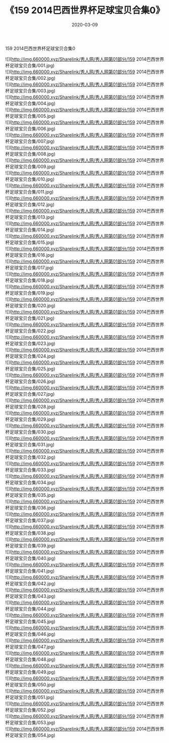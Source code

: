 ﻿---
layout: post
title:  《159 2014巴西世界杯足球宝贝合集0》
date:   2020-03-09
img: http://img.660000.xyz/Sharelink/秀人网/秀人网第01部分/159 2014巴西世界杯足球宝贝合集0/000.jpg
categories: [美女, 清纯, 唯美]
---

159 2014巴西世界杯足球宝贝合集0

  ![](http://img.660000.xyz/Sharelink/秀人网/秀人网第01部分/159 2014巴西世界杯足球宝贝合集/001.jpg) <br> ![](http://img.660000.xyz/Sharelink/秀人网/秀人网第01部分/159 2014巴西世界杯足球宝贝合集/002.jpg) <br> ![](http://img.660000.xyz/Sharelink/秀人网/秀人网第01部分/159 2014巴西世界杯足球宝贝合集/003.jpg) <br> ![](http://img.660000.xyz/Sharelink/秀人网/秀人网第01部分/159 2014巴西世界杯足球宝贝合集/004.jpg) <br> ![](http://img.660000.xyz/Sharelink/秀人网/秀人网第01部分/159 2014巴西世界杯足球宝贝合集/005.jpg) <br> ![](http://img.660000.xyz/Sharelink/秀人网/秀人网第01部分/159 2014巴西世界杯足球宝贝合集/006.jpg) <br> ![](http://img.660000.xyz/Sharelink/秀人网/秀人网第01部分/159 2014巴西世界杯足球宝贝合集/007.jpg) <br> ![](http://img.660000.xyz/Sharelink/秀人网/秀人网第01部分/159 2014巴西世界杯足球宝贝合集/008.jpg) <br> ![](http://img.660000.xyz/Sharelink/秀人网/秀人网第01部分/159 2014巴西世界杯足球宝贝合集/009.jpg) <br> ![](http://img.660000.xyz/Sharelink/秀人网/秀人网第01部分/159 2014巴西世界杯足球宝贝合集/010.jpg) <br> ![](http://img.660000.xyz/Sharelink/秀人网/秀人网第01部分/159 2014巴西世界杯足球宝贝合集/011.jpg) <br> ![](http://img.660000.xyz/Sharelink/秀人网/秀人网第01部分/159 2014巴西世界杯足球宝贝合集/012.jpg) <br> ![](http://img.660000.xyz/Sharelink/秀人网/秀人网第01部分/159 2014巴西世界杯足球宝贝合集/013.jpg) <br> ![](http://img.660000.xyz/Sharelink/秀人网/秀人网第01部分/159 2014巴西世界杯足球宝贝合集/014.jpg) <br> ![](http://img.660000.xyz/Sharelink/秀人网/秀人网第01部分/159 2014巴西世界杯足球宝贝合集/015.jpg) <br> ![](http://img.660000.xyz/Sharelink/秀人网/秀人网第01部分/159 2014巴西世界杯足球宝贝合集/016.jpg) <br> ![](http://img.660000.xyz/Sharelink/秀人网/秀人网第01部分/159 2014巴西世界杯足球宝贝合集/017.jpg) <br> ![](http://img.660000.xyz/Sharelink/秀人网/秀人网第01部分/159 2014巴西世界杯足球宝贝合集/018.jpg) <br> ![](http://img.660000.xyz/Sharelink/秀人网/秀人网第01部分/159 2014巴西世界杯足球宝贝合集/019.jpg) <br> ![](http://img.660000.xyz/Sharelink/秀人网/秀人网第01部分/159 2014巴西世界杯足球宝贝合集/020.jpg) <br> ![](http://img.660000.xyz/Sharelink/秀人网/秀人网第01部分/159 2014巴西世界杯足球宝贝合集/021.jpg) <br> ![](http://img.660000.xyz/Sharelink/秀人网/秀人网第01部分/159 2014巴西世界杯足球宝贝合集/022.jpg) <br> ![](http://img.660000.xyz/Sharelink/秀人网/秀人网第01部分/159 2014巴西世界杯足球宝贝合集/023.jpg) <br> ![](http://img.660000.xyz/Sharelink/秀人网/秀人网第01部分/159 2014巴西世界杯足球宝贝合集/024.jpg) <br> ![](http://img.660000.xyz/Sharelink/秀人网/秀人网第01部分/159 2014巴西世界杯足球宝贝合集/025.jpg) <br> ![](http://img.660000.xyz/Sharelink/秀人网/秀人网第01部分/159 2014巴西世界杯足球宝贝合集/026.jpg) <br> ![](http://img.660000.xyz/Sharelink/秀人网/秀人网第01部分/159 2014巴西世界杯足球宝贝合集/027.jpg) <br> ![](http://img.660000.xyz/Sharelink/秀人网/秀人网第01部分/159 2014巴西世界杯足球宝贝合集/028.jpg) <br> ![](http://img.660000.xyz/Sharelink/秀人网/秀人网第01部分/159 2014巴西世界杯足球宝贝合集/029.jpg) <br> ![](http://img.660000.xyz/Sharelink/秀人网/秀人网第01部分/159 2014巴西世界杯足球宝贝合集/030.jpg) <br> ![](http://img.660000.xyz/Sharelink/秀人网/秀人网第01部分/159 2014巴西世界杯足球宝贝合集/031.jpg) <br> ![](http://img.660000.xyz/Sharelink/秀人网/秀人网第01部分/159 2014巴西世界杯足球宝贝合集/032.jpg) <br> ![](http://img.660000.xyz/Sharelink/秀人网/秀人网第01部分/159 2014巴西世界杯足球宝贝合集/033.jpg) <br> ![](http://img.660000.xyz/Sharelink/秀人网/秀人网第01部分/159 2014巴西世界杯足球宝贝合集/034.jpg) <br> ![](http://img.660000.xyz/Sharelink/秀人网/秀人网第01部分/159 2014巴西世界杯足球宝贝合集/035.jpg) <br> ![](http://img.660000.xyz/Sharelink/秀人网/秀人网第01部分/159 2014巴西世界杯足球宝贝合集/036.jpg) <br> ![](http://img.660000.xyz/Sharelink/秀人网/秀人网第01部分/159 2014巴西世界杯足球宝贝合集/037.jpg) <br> ![](http://img.660000.xyz/Sharelink/秀人网/秀人网第01部分/159 2014巴西世界杯足球宝贝合集/038.jpg) <br> ![](http://img.660000.xyz/Sharelink/秀人网/秀人网第01部分/159 2014巴西世界杯足球宝贝合集/039.jpg) <br> ![](http://img.660000.xyz/Sharelink/秀人网/秀人网第01部分/159 2014巴西世界杯足球宝贝合集/040.jpg) <br> ![](http://img.660000.xyz/Sharelink/秀人网/秀人网第01部分/159 2014巴西世界杯足球宝贝合集/041.jpg) <br> ![](http://img.660000.xyz/Sharelink/秀人网/秀人网第01部分/159 2014巴西世界杯足球宝贝合集/042.jpg) <br> ![](http://img.660000.xyz/Sharelink/秀人网/秀人网第01部分/159 2014巴西世界杯足球宝贝合集/043.jpg) <br> ![](http://img.660000.xyz/Sharelink/秀人网/秀人网第01部分/159 2014巴西世界杯足球宝贝合集/044.jpg) <br> ![](http://img.660000.xyz/Sharelink/秀人网/秀人网第01部分/159 2014巴西世界杯足球宝贝合集/045.jpg) <br> ![](http://img.660000.xyz/Sharelink/秀人网/秀人网第01部分/159 2014巴西世界杯足球宝贝合集/046.jpg) <br> ![](http://img.660000.xyz/Sharelink/秀人网/秀人网第01部分/159 2014巴西世界杯足球宝贝合集/047.jpg) <br> ![](http://img.660000.xyz/Sharelink/秀人网/秀人网第01部分/159 2014巴西世界杯足球宝贝合集/048.jpg) <br> ![](http://img.660000.xyz/Sharelink/秀人网/秀人网第01部分/159 2014巴西世界杯足球宝贝合集/049.jpg) <br> ![](http://img.660000.xyz/Sharelink/秀人网/秀人网第01部分/159 2014巴西世界杯足球宝贝合集/050.jpg) <br> ![](http://img.660000.xyz/Sharelink/秀人网/秀人网第01部分/159 2014巴西世界杯足球宝贝合集/051.jpg) <br> ![](http://img.660000.xyz/Sharelink/秀人网/秀人网第01部分/159 2014巴西世界杯足球宝贝合集/052.jpg) <br> ![](http://img.660000.xyz/Sharelink/秀人网/秀人网第01部分/159 2014巴西世界杯足球宝贝合集/053.jpg) <br> ![](http://img.660000.xyz/Sharelink/秀人网/秀人网第01部分/159 2014巴西世界杯足球宝贝合集/054.jpg) <br>